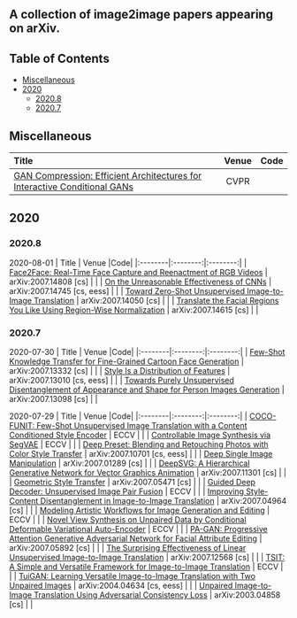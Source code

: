 ## A collection of image2image papers appearing on arXiv.

## Table of Contents

- [Miscellaneous](#miscellaneous)
- [2020](#2020)
  - [2020.8](#20208)
  - [2020.7](#20207)


## Miscellaneous
|  Title  |   Venue  |Code|
|:--------|:--------:|:--------:|
| [GAN Compression: Efficient Architectures for Interactive Conditional GANs](http://openaccess.thecvf.com/content_CVPR_2020/html/Li_GAN_Compression_Efficient_Architectures_for_Interactive_Conditional_GANs_CVPR_2020_paper.html) | CVPR |  |

## 2020

### 2020.8

2020-08-01
|  Title  |   Venue  |Code|
|:--------|:--------:|:--------:|
| [Face2Face: Real-Time Face Capture and Reenactment of RGB Videos](http://arxiv.org/abs/2007.14808) | arXiv:2007.14808 [cs] |  |
| [On the Unreasonable Effectiveness of CNNs](http://arxiv.org/abs/2007.14745) | arXiv:2007.14745 [cs, eess] |  |
| [Toward Zero-Shot Unsupervised Image-to-Image Translation](http://arxiv.org/abs/2007.14050) | arXiv:2007.14050 [cs] |  |
| [Translate the Facial Regions You Like Using Region-Wise Normalization](http://arxiv.org/abs/2007.14615) | arXiv:2007.14615 [cs] |  |


### 2020.7

2020-07-30
|  Title  |   Venue  |Code|
|:--------|:--------:|:--------:|
| [Few-Shot Knowledge Transfer for Fine-Grained Cartoon Face Generation](http://arxiv.org/abs/2007.13332) | arXiv:2007.13332 [cs] |  |
| [Style Is a Distribution of Features](http://arxiv.org/abs/2007.13010) | arXiv:2007.13010 [cs, eess] |  |
| [Towards Purely Unsupervised Disentanglement of Appearance and Shape for Person Images Generation](http://arxiv.org/abs/2007.13098) | arXiv:2007.13098 [cs] |  |

2020-07-29
|  Title  |   Venue  |Code|
|:--------|:--------:|:--------:|
| [COCO-FUNIT: Few-Shot Unsupervised Image Translation with a Content Conditioned Style Encoder](http://arxiv.org/abs/2007.07431) | ECCV |  |
| [Controllable Image Synthesis via SegVAE](http://arxiv.org/abs/2007.08397) | ECCV |  |
| [Deep Preset: Blending and Retouching Photos with Color Style Transfer](http://arxiv.org/abs/2007.10701) | arXiv:2007.10701 [cs, eess] |  |
| [Deep Single Image Manipulation](http://arxiv.org/abs/2007.01289) | arXiv:2007.01289 [cs] |  |
| [DeepSVG: A Hierarchical Generative Network for Vector Graphics Animation](http://arxiv.org/abs/2007.11301) | arXiv:2007.11301 [cs] |  |
| [Geometric Style Transfer](http://arxiv.org/abs/2007.05471) | arXiv:2007.05471 [cs] |  |
| [Guided Deep Decoder: Unsupervised Image Pair Fusion](http://arxiv.org/abs/2007.11766) | ECCV |  |
| [Improving Style-Content Disentanglement in Image-to-Image Translation](http://arxiv.org/abs/2007.04964) | arXiv:2007.04964 [cs] |  |
| [Modeling Artistic Workflows for Image Generation and Editing](http://arxiv.org/abs/2007.07238) | ECCV |  |
| [Novel View Synthesis on Unpaired Data by Conditional Deformable Variational Auto-Encoder](http://arxiv.org/abs/2007.10618) | ECCV |  |
| [PA-GAN: Progressive Attention Generative Adversarial Network for Facial Attribute Editing](http://arxiv.org/abs/2007.05892) | arXiv:2007.05892 [cs] |  |
| [The Surprising Effectiveness of Linear Unsupervised Image-to-Image Translation](http://arxiv.org/abs/2007.12568) | arXiv:2007.12568 [cs] |  |
| [TSIT: A Simple and Versatile Framework for Image-to-Image Translation](http://arxiv.org/abs/2007.12072) | ECCV |  |
| [TuiGAN: Learning Versatile Image-to-Image Translation with Two Unpaired Images](http://arxiv.org/abs/2004.04634) | arXiv:2004.04634 [cs, eess] |  |
| [Unpaired Image-to-Image Translation Using Adversarial Consistency Loss](http://arxiv.org/abs/2003.04858) | arXiv:2003.04858 [cs] |  |


